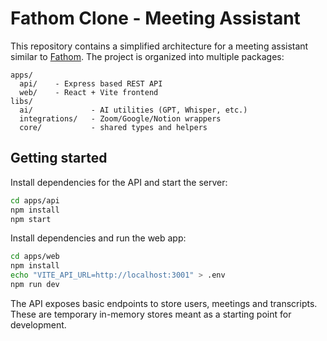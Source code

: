 # Fathom Clone - Meeting Assistant

This repository contains a simplified architecture for a meeting assistant similar to [Fathom](https://fathom.video). The project is organized into multiple packages:

```
apps/
  api/    - Express based REST API
  web/    - React + Vite frontend
libs/
  ai/             - AI utilities (GPT, Whisper, etc.)
  integrations/   - Zoom/Google/Notion wrappers
  core/           - shared types and helpers
```

## Getting started

Install dependencies for the API and start the server:

```bash
cd apps/api
npm install
npm start
```

Install dependencies and run the web app:

```bash
cd apps/web
npm install
echo "VITE_API_URL=http://localhost:3001" > .env
npm run dev
```

The API exposes basic endpoints to store users, meetings and transcripts. These are temporary in-memory stores meant as a starting point for development.
